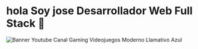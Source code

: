 # hola Soy jose Desarrollador Web Full Stack 👋

![Banner Youtube Canal Gaming Videojuegos Moderno Llamativo Azul](https://github.com/rocnail23/rocnail23/assets/120533860/a38fecc9-e45a-4566-805b-2410b9b98cdc)

